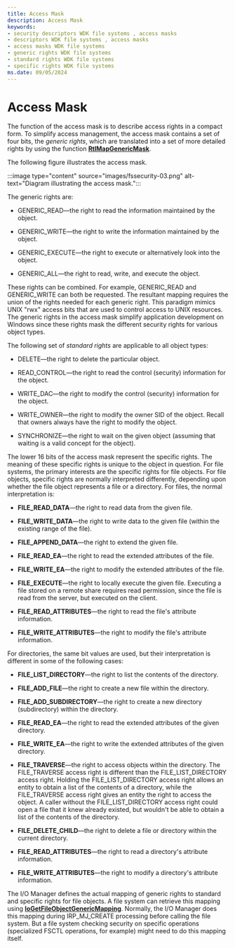 ```yaml
---
title: Access Mask
description: Access Mask
keywords:
- security descriptors WDK file systems , access masks
- descriptors WDK file systems , access masks
- access masks WDK file systems
- generic rights WDK file systems
- standard rights WDK file systems
- specific rights WDK file systems
ms.date: 09/05/2024
---
```


# Access Mask

The function of the access mask is to describe access rights in a compact form. To simplify access management, the access mask contains a set of four bits, the *generic rights*, which are translated into a set of more detailed rights by using the function [**RtlMapGenericMask**](/windows-hardware/drivers/ddi/ntddk/nf-ntddk-rtlmapgenericmask).

The following figure illustrates the access mask.

:::image type="content" source="images/fssecurity-03.png" alt-text="Diagram illustrating the access mask.":::

The generic rights are:

- GENERIC_READ—the right to read the information maintained by the object.

- GENERIC_WRITE—the right to write the information maintained by the object.

- GENERIC_EXECUTE—the right to execute or alternatively look into the object.

- GENERIC_ALL—the right to read, write, and execute the object.

These rights can be combined. For example, GENERIC_READ and GENERIC_WRITE can both be requested. The resultant mapping requires the union of the rights needed for each generic right. This paradigm mimics UNIX "rwx" access bits that are used to control access to UNIX resources. The generic rights in the access mask simplify application development on Windows since these rights mask the different security rights for various object types.

The following set of *standard rights* are applicable to all object types:

- DELETE—the right to delete the particular object.

- READ_CONTROL—the right to read the control (security) information for the object.

- WRITE_DAC—the right to modify the control (security) information for the object.

- WRITE_OWNER—the right to modify the owner SID of the object. Recall that owners always have the right to modify the object.

- SYNCHRONIZE—the right to wait on the given object (assuming that waiting is a valid concept for the object).

The lower 16 bits of the access mask represent the specific rights. The meaning of these specific rights is unique to the object in question. For file systems, the primary interests are the specific rights for file objects. For file objects, specific rights are normally interpreted differently, depending upon whether the file object represents a file or a directory. For files, the normal interpretation is:

- **FILE_READ_DATA**—the right to read data from the given file.

- **FILE_WRITE_DATA**—the right to write data to the given file (within the existing range of the file).

- **FILE_APPEND_DATA**—the right to extend the given file.

- **FILE_READ_EA**—the right to read the extended attributes of the file.

- **FILE_WRITE_EA**—the right to modify the extended attributes of the file.

- **FILE_EXECUTE**—the right to locally execute the given file. Executing a file stored on a remote share requires read permission, since the file is read from the server, but executed on the client.

- **FILE_READ_ATTRIBUTES**—the right to read the file's attribute information.

- **FILE_WRITE_ATTRIBUTES**—the right to modify the file's attribute information.

For directories, the same bit values are used, but their interpretation is different in some of the following cases:

- **FILE_LIST_DIRECTORY**—the right to list the contents of the directory.

- **FILE_ADD_FILE**—the right to create a new file within the directory.

- **FILE_ADD_SUBDIRECTORY**—the right to create a new directory (subdirectory) within the directory.

- **FILE_READ_EA**—the right to read the extended attributes of the given directory.

- **FILE_WRITE_EA**—the right to write the extended attributes of the given directory.

- **FILE_TRAVERSE**—the right to access objects within the directory. The FILE_TRAVERSE access right is different than the FILE_LIST_DIRECTORY access right. Holding the FILE_LIST_DIRECTORY access right allows an entity to obtain a list of the contents of a directory, while the FILE_TRAVERSE access right gives an entity the right to access the object. A caller without the FILE_LIST_DIRECTORY access right could open a file that it knew already existed, but wouldn't be able to obtain a list of the contents of the directory.

- **FILE_DELETE_CHILD**—the right to delete a file or directory within the current directory.

- **FILE_READ_ATTRIBUTES**—the right to read a directory's attribute information.

- **FILE_WRITE_ATTRIBUTES**—the right to modify a directory's attribute information.

The I/O Manager defines the actual mapping of generic rights to standard and specific rights for file objects. A file system can retrieve this mapping using [**IoGetFileObjectGenericMapping**](/windows-hardware/drivers/ddi/ntddk/nf-ntddk-iogetfileobjectgenericmapping). Normally, the I/O Manager does this mapping during IRP_MJ_CREATE processing before calling the file system. But a file system checking security on specific operations (specialized FSCTL operations, for example)  might need to do this mapping itself.
